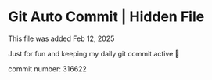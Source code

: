 # Git Auto Commit | Hidden File

This file was added Feb 12, 2025

Just for fun and keeping my daily git commit active 🤪

commit number: 316622
